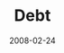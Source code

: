 ---
layout: message
category: message
series: "Consumed"
title: "Debt"
date: 2008-02-24
audio-description: ""
audio: "http://s3.amazonaws.com/crossroadsaudiomessages/Consumed_3_Debt_02-24-08_Mingo.mp3"
audio-title: "Consumed (Week Three)"
audio-duration: "45&#58;12"
video-description: "Chuck Mingo shares about how debt is bondage, but there is freedom to be found."
video-title: "Consumed (Week Three)"
video: "http://s3.amazonaws.com/crossroadsvideomessages/consumed3.mp4"
---